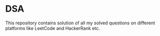 # DSA
This repository contains solution of all my solved questions on different platforms like LeetCode and HackerRank etc.
